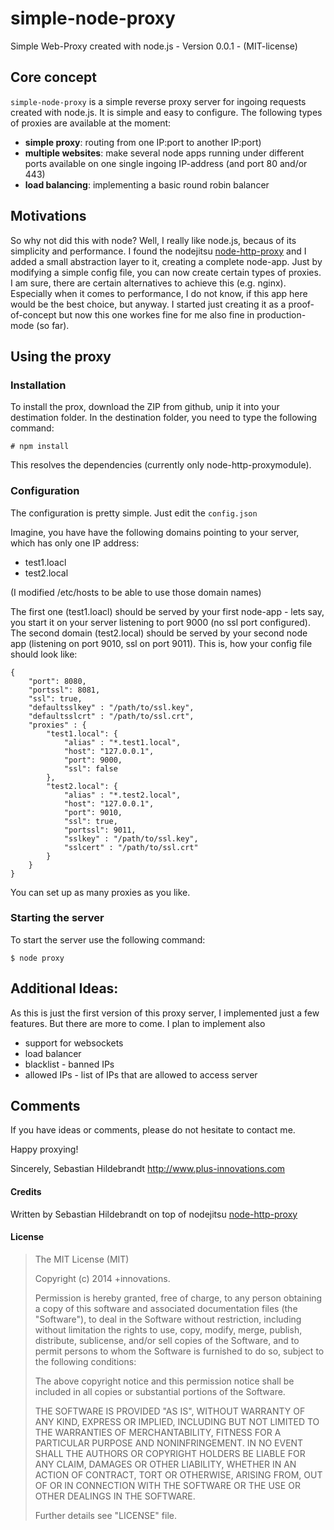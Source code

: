 # simple-node-proxy

Simple Web-Proxy created with node.js - Version 0.0.1 - (MIT-license)

## Core concept

`simple-node-proxy` is a simple reverse proxy server for ingoing requests created with node.js. It is simple and easy to configure. The following types of proxies are available at the moment:

* **simple proxy**: routing from one IP:port to another IP:port)
* **multiple websites**: make several node apps running under different ports available on one single ingoing IP-address (and port 80 and/or 443)
* **load balancing**: implementing a basic round robin balancer

## Motivations

So why not did this with node? Well, I really like node.js, becaus of its simplicity and performance. I found the nodejitsu [node-http-proxy](https://github.com/nodejitsu/node-http-proxy) and I added a small abstraction layer to it, creating a complete node-app. Just by modifying a simple config file, you can now create certain types of proxies. I am sure, there are certain alternatives to achieve this (e.g. nginx). Especially when it comes to performance, I do not know, if this app here would be the best choice, but anyway. I started just creating it as a proof-of-concept but now this one workes fine for me also fine in production-mode (so far).

## Using the proxy

### Installation

To install the prox, download the ZIP from github, unip it into your destimation folder. In the destination folder, you need to type the following command:

```
# npm install
```

This resolves the dependencies (currently only node-http-proxymodule).

### Configuration

The configuration is pretty simple. Just edit the `config.json`

Imagine, you have have the following domains pointing to your server, which has only one IP address:

* test1.loacl
* test2.local

(I modified /etc/hosts to be able to use those domain names)

The first one (test1.loacl) should be served by your first node-app - lets say, you start it on your server listening to port 9000 (no ssl port configured). The second domain (test2.local) should be served by your second node app (listening on port 9010, ssl on port 9011). This is, how your config file should look like:

```
{
	"port": 8080,
	"portssl": 8081,
	"ssl": true,
    "defaultsslkey" : "/path/to/ssl.key",
    "defaultsslcrt" : "/path/to/ssl.crt",
	"proxies" : {
		"test1.local": {
			"alias" : "*.test1.local",
			"host": "127.0.0.1",
    		"port": 9000,
			"ssl": false
		},
		"test2.local": {
			"alias" : "*.test2.local",
			"host": "127.0.0.1",
			"port": 9010,
			"ssl": true,
			"portssl": 9011,
        	"sslkey" : "/path/to/ssl.key",
        	"sslcert" : "/path/to/ssl.crt"
		}
	}
}
```

You can set up as many proxies as you like. 

### Starting the server

To start the server use the following command:

```
$ node proxy
```


## Additional Ideas:

As this is just the first version of this proxy server, I implemented just a few features. But there are more to come.  I plan to implement also 

* support for websockets
* load balancer
* blacklist - banned IPs
* allowed IPs - list of IPs that are allowed to access server

## Comments

If you have ideas or comments, please do not hesitate to contact me.


Happy proxying!

Sincerely,
Sebastian Hildebrandt
http://www.plus-innovations.com


#### Credits

Written by Sebastian Hildebrandt on top of nodejitsu [node-http-proxy](https://github.com/nodejitsu/node-http-proxy)

#### License

>The MIT License (MIT)
>
>Copyright (c) 2014 +innovations.
>
>Permission is hereby granted, free of charge, to any person obtaining a copy
>of this software and associated documentation files (the "Software"), to deal
>in the Software without restriction, including without limitation the rights
>to use, copy, modify, merge, publish, distribute, sublicense, and/or sell
>copies of the Software, and to permit persons to whom the Software is
>furnished to do so, subject to the following conditions:
>
>The above copyright notice and this permission notice shall be included in
>all copies or substantial portions of the Software.
>
>THE SOFTWARE IS PROVIDED "AS IS", WITHOUT WARRANTY OF ANY KIND, EXPRESS OR
>IMPLIED, INCLUDING BUT NOT LIMITED TO THE WARRANTIES OF MERCHANTABILITY,
>FITNESS FOR A PARTICULAR PURPOSE AND NONINFRINGEMENT. IN NO EVENT SHALL THE
>AUTHORS OR COPYRIGHT HOLDERS BE LIABLE FOR ANY CLAIM, DAMAGES OR OTHER
>LIABILITY, WHETHER IN AN ACTION OF CONTRACT, TORT OR OTHERWISE, ARISING FROM,
>OUT OF OR IN CONNECTION WITH THE SOFTWARE OR THE USE OR OTHER DEALINGS IN
>THE SOFTWARE.
> 
>Further details see "LICENSE" file.


